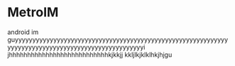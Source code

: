 # MetroIM
android im guyyyyyyyyyyyyyyyyyyyyyyyyyyyyyyyyyyyyyyyyyyyyyyyyyyyyyyyyyyyyyyyyyyyyyyyyyyyyyyyyyyyyyyyyyyyyyyyyyyyyi
jhhhhhhhhhhhhhhhhhhhhhhhhhhhkjkkjj
kkljlkjklklhkjhjgu

